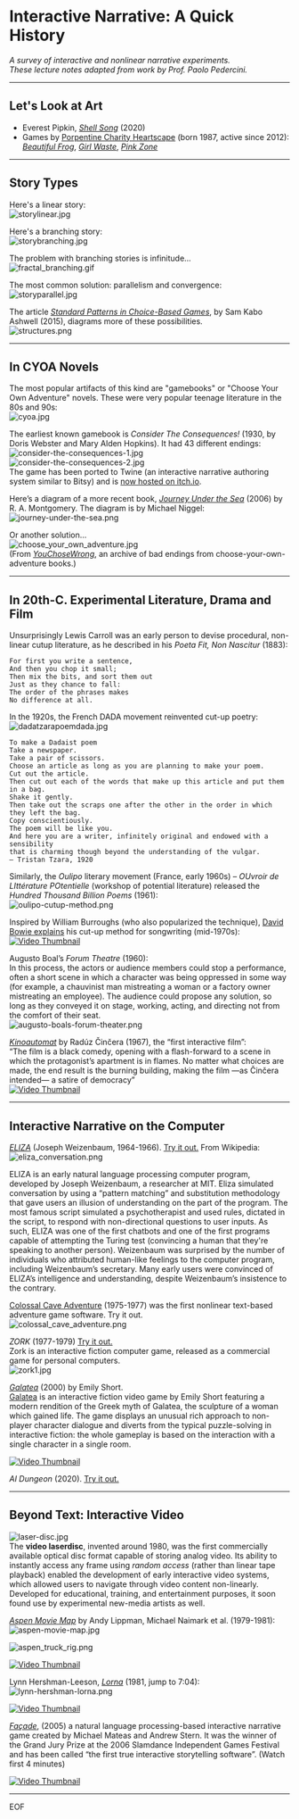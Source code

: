 # Interactive Narrative: A Quick History

*A survey of interactive and nonlinear narrative experiments.<br />These lecture notes adapted from work by Prof. Paolo Pedercini.*

---

## Let's Look at Art

* Everest Pipkin, [*Shell Song*](https://shell-song.neocities.org/) (2020)
* Games by [Porpentine Charity Heartscape](http://slimedaughter.com/games/) (born 1987, active since 2012): [*Beautiful Frog*](http://slimedaughter.com/games/twine/frog/), [*Girl Waste*](http://slimedaughter.com/games/twine/girlwaste/), [*Pink Zone*](http://slimedaughter.com/games/2d/pinkzone/)

---
## Story Types

Here's a linear story:<br />
![storylinear.jpg](img/storylinear.jpg)

Here's a branching story:<br />
![storybranching.jpg](img/storybranching.jpg)

The problem with branching stories is infinitude...<br />
![fractal_branching.gif](img/fractal_branching.gif)

The most common solution: parallelism and convergence:<br />
![storyparallel.jpg](img/storyparallel.jpg)

The article [*Standard Patterns in Choice-Based Games*](https://heterogenoustasks.wordpress.com/2015/01/26/standard-patterns-in-choice-based-games/), by Sam Kabo Ashwell (2015), diagrams more of these possibilities.<br />
![structures.png](img/structures.png)

---

## In CYOA Novels

The most popular artifacts of this kind are "gamebooks" or "Choose Your Own Adventure" novels. These were very popular teenage literature in the 80s and 90s:<br />
![cyoa.jpg](img/cyoa.jpg)

The earliest known gamebook is *Consider The Consequences!* (1930, by Doris Webster and Mary Alden Hopkins). It had 43 different endings:<br />
![consider-the-consequences-1.jpg](img/consider-the-consequences-1.jpg)<br />
![consider-the-consequences-2.jpg](img/consider-the-consequences-2.jpg)<br />
The game has been ported to Twine (an interactive narrative authoring system similar to Bitsy) and is [now hosted on itch.io](https://geetheriot.itch.io/consider-the-consequences).

Here’s a diagram of a more recent book, [*Journey Under the Sea*](https://www.cyoa.com/products/journey-under-the-sea) (2006) by R. A. Montgomery. The diagram is by Michael Niggel:<br />
![journey-under-the-sea.png](img/journey-under-the-sea.png)

Or another solution...<br/>
![choose_your_own_adventure.jpg](img/choose_your_own_adventure.jpg)<br />
(From [*YouChoseWrong*](https://youchosewrong.tumblr.com/), an archive of bad endings from choose-your-own-adventure books.)

---

## In 20th-C. Experimental Literature, Drama and Film

Unsurprisingly Lewis Carroll was an early person to devise procedural, non-linear cutup literature, as he described in his *Poeta Fit, Non Nascitur* (1883): 

```
For first you write a sentence,
And then you chop it small;
Then mix the bits, and sort them out
Just as they chance to fall:
The order of the phrases makes
No difference at all.
```

In the 1920s, the French DADA movement reinvented cut-up poetry:<br />
![dadatzarapoemdada.jpg](img/dadatzarapoemdada.jpg)

```
To make a Dadaist poem
Take a newspaper.
Take a pair of scissors.
Choose an article as long as you are planning to make your poem.
Cut out the article.
Then cut out each of the words that make up this article and put them in a bag.
Shake it gently.
Then take out the scraps one after the other in the order in which they left the bag.
Copy conscientiously.
The poem will be like you.
And here you are a writer, infinitely original and endowed with a sensibility 
that is charming though beyond the understanding of the vulgar.
– Tristan Tzara, 1920
```

Similarly, the *Oulipo* literary movement (France, early 1960s) – *OUvroir de LIttérature POtentielle* (workshop of potential literature) released the *Hundred Thousand Billion Poems* (1961):<br />
![oulipo-cutup-method.png](img/oulipo-cutup-method.png)

Inspired by William Burroughs (who also popularized the technique), [David Bowie explains](https://www.youtube.com/watch?v=m1InCrzGIPU) his cut-up method for songwriting (mid-1970s):<br />
[![Video Thumbnail](https://img.youtube.com/vi/m1InCrzGIPU/hqdefault.jpg)](https://www.youtube.com/watch?v=m1InCrzGIPU)

Augusto Boal’s *Forum Theatre* (1960):<br />
In this process, the actors or audience members could stop a performance, often a short scene in which a character was being oppressed in some way (for example, a chauvinist man mistreating a woman or a factory owner mistreating an employee). The audience could propose any solution, so long as they conveyed it on stage, working, acting, and directing not from the comfort of their seat.<br />
![augusto-boals-forum-theater.png](img/augusto-boals-forum-theater.png)

[*Kinoautomat*](https://www.youtube.com/watch?v=B1guIujgzAI) by Radúz Činčera (1967),  the “first interactive film”:<br />
“The film is a black comedy, opening with a flash-forward to a scene in which the protagonist’s apartment is in flames. No matter what choices are made, the end result is the burning building, making the film —as Činčera intended— a satire of democracy”<br />
[![Video Thumbnail](https://img.youtube.com/vi/B1guIujgzAI/hqdefault.jpg)](https://www.youtube.com/watch?v=B1guIujgzAI)

---

## Interactive Narrative on the Computer

[*ELIZA*](https://en.wikipedia.org/wiki/ELIZA) (Joseph Weizenbaum, 1964-1966). [Try it out.](http://psych.fullerton.edu/mbirnbaum/psych101/Eliza.htm) From Wikipedia:<br />
![eliza_conversation.png](img/eliza_conversation.png)

ELIZA is an early natural language processing computer program, developed by Joseph Weizenbaum, a researcher at MIT. Eliza simulated conversation by using a “pattern matching” and substitution methodology that gave users an illusion of understanding on the part of the program. The most famous script simulated a psychotherapist and used rules, dictated in the script, to respond with non-directional questions to user inputs. As such, ELIZA was one of the first chatbots and one of the first programs capable of attempting the Turing test (convincing a human that they're speaking to another person). Weizenbaum was surprised by the number of individuals who attributed human-like feelings to the computer program, including Weizenbaum’s secretary. Many early users were convinced of ELIZA’s intelligence and understanding, despite Weizenbaum’s insistence to the contrary.


[Colossal Cave Adventure](https://en.wikipedia.org/wiki/Colossal_Cave_Adventure) (1975-1977) was the first nonlinear text-based adventure game software. Try it out.<br />
![colossal_cave_adventure.png](img/colossal_cave_adventure.png)

*ZORK* (1977-1979) [Try it out.](https://web.archive.org/web/20231128123714/http://textadventures.co.uk/games/play/5zyoqrsugeopel3ffhz_vq)<br />
Zork is an interactive fiction computer game, released as a commercial game for personal computers.<br />
![zork1.jpg](img/zork1.jpg)


[*Galatea*](https://en.wikipedia.org/wiki/Galatea_(video_game)) (2000) by Emily Short.<br />
[Galatea](https://www.youtube.com/watch?v=f6AGNgPvmjY) is an interactive fiction video game by Emily Short featuring a modern rendition of the Greek myth of Galatea, the sculpture of a woman which gained life. The game displays an unusual rich approach to non-player character dialogue and diverts from the typical puzzle-solving in interactive fiction: the whole gameplay is based on the interaction with a single character in a single room.

[![Video Thumbnail](https://img.youtube.com/vi/f6AGNgPvmjY/hqdefault.jpg)](https://www.youtube.com/watch?v=f6AGNgPvmjY)

*AI Dungeon* (2020). [Try it out.](https://play.aidungeon.com/)

---

## Beyond Text: Interactive Video

![laser-disc.jpg](img/laser-disc.jpg)<br />
The **video laserdisc**, invented around 1980, was the first commercially available optical disc format capable of storing analog video. Its ability to instantly access any frame using *random access* (rather than linear tape playback) enabled the development of early interactive video systems, which allowed users to navigate through video content non-linearly. Developed for educational, training, and entertainment purposes, it soon found use by experimental new-media artists as well.

[*Aspen Movie Map*](https://www.youtube.com/watch?v=Hf6LkqgXPMU) by Andy Lippman, Michael Naimark et al. (1979-1981):<br />
![aspen-movie-map.jpg](img/aspen-movie-map.jpg)

![aspen_truck_rig.png](img/aspen_truck_rig.png)

[![Video Thumbnail](https://img.youtube.com/vi/2Ytd12d6qNw/hqdefault.jpg)](https://www.youtube.com/watch?v=2Ytd12d6qNw)


Lynn Hershman-Leeson, [*Lorna*](https://www.youtube.com/watch?v=rLAWYZoI51M&t=424s) (1981, jump to 7:04):<br />
![lynn-hershman-lorna.png](img/lynn-hershman-lorna.png)

[![Video Thumbnail](https://img.youtube.com/vi/rLAWYZoI51M/hqdefault.jpg)](https://www.youtube.com/watch?v=rLAWYZoI51M&t=424s)


[*Façade*](https://www.youtube.com/watch?v=uQ7Ix8HXqc4), (2005) a natural language processing-based interactive narrative game created by Michael Mateas and Andrew Stern. It was the winner of the Grand Jury Prize at the 2006 Slamdance Independent Games Festival and has been called “the first true interactive storytelling software”. (Watch first 4 minutes)

[![Video Thumbnail](https://img.youtube.com/vi/uQ7Ix8HXqc4/hqdefault.jpg)](https://www.youtube.com/watch?v=uQ7Ix8HXqc4)

---

EOF

<!--

* Olia Lialina, [*My Boyfriend Came Back From the War*](https://sites.rhizome.org/anthology/lialina.html) (1996). My Boyfriend Came Back From the War is an early example of Internet-based interactive hypertext storytelling. When clicking hyperlinks in the work, the frame splits into smaller frames and the user reveals a nonlinear story about a couple that is reunited after a nameless military conflict.
* Group Z, [*Love*](https://anthology.rhizome.org/love) (1995)

Recovered from [here](https://web.archive.org/web/20231128123714/https://golancourses.net/60120/daily-notes/unit-3-interactive-narrative/interactive-narrative-history/)
-->

